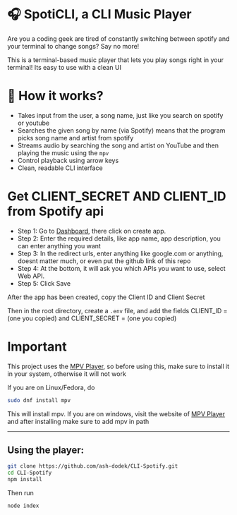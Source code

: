 # 🎧 SpotiCLI, a CLI Music Player

Are you a coding geek are tired of constantly switching between spotify and your terminal to change songs? Say no more!

This is a terminal-based music player that lets you play songs right in your terminal!
Its easy to use with a clean UI

# 🚀 How it works?
- Takes input from the user, a song name, just like you search on spotify or youtube
- Searches the given song by name (via Spotify) means that the program picks song name and artist from spotify
- Streams audio by searching the song and artist on YouTube and then playing the music using the `mpv`
- Control playback using arrow keys
- Clean, readable CLI interface

# Get CLIENT_SECRET AND CLIENT_ID from Spotify api
- Step 1: Go to [Dashboard](https://developer.spotify.com/dashboard), there click on create app.
- Step 2: Enter the required details, like app name, app description, you can enter anything you want
- Step 3: In the redirect urls, enter anything like google.com or anything, doesnt matter much, or even put the github link of this repo
- Step 4: At the bottom, it will ask you which APIs you want to use, select Web API.
- Step 5: Click Save

After the app has been created, copy the Client ID and Client Secret

Then in the root directory, create a `.env` file, and add the fields CLIENT_ID = (one you copied) and CLIENT_SECRET = (one you copied)


# Important

This project uses the [MPV Player](https://mpv.io/), so before using this, make sure to install it in your system, otherwise it will not work

If you are on Linux/Fedora, do 
```bash
sudo dnf install mpv
```
This will install mpv.
If you are on windows, visit the website of [MPV Player](https://mpv.io/) and after installing make sure to add mpv in path

---

## Using the player:

```bash
git clone https://github.com/ash-dodek/CLI-Spotify.git
cd CLI-Spotify
npm install
```
Then run
```bash
node index
